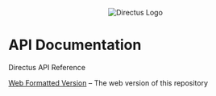 <p align="center">
  <img src="https://s3.amazonaws.com/f.cl.ly/items/3Q2830043H1Y1c1F1K2D/directus-logo-stacked.png" alt="Directus Logo"/>
</p>
 
# API Documentation
Directus API Reference

[Web Formatted Version](https://api.getdirectus.com) – The web version of this repository
